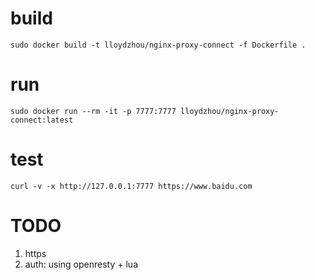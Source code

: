 
# build
```
sudo docker build -t lloydzhou/nginx-proxy-connect -f Dockerfile .
```

# run 
```
sudo docker run --rm -it -p 7777:7777 lloydzhou/nginx-proxy-connect:latest
```

# test
```
curl -v -x http://127.0.0.1:7777 https://www.baidu.com
```

# TODO
1. https
2. auth: using openresty + lua

